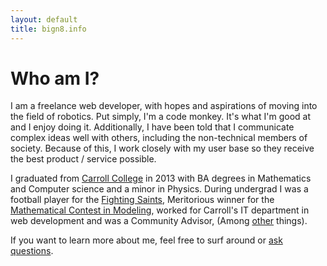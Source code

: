 ```yaml
---
layout: default
title: bign8.info
---
```


# Who am I?

I am a freelance web developer, with hopes and aspirations of moving into the field of robotics.  Put simply, I'm a code monkey.  It's what I'm good at and I enjoy doing it.  Additionally, I have been told that I communicate complex ideas well with others, including the non-technical members of society.  Because of this, I work closely with my user base so they receive the best product / service possible.

I graduated from [Carroll College](http://www.carroll.edu/) in 2013 with BA degrees in Mathematics and Computer science and a minor in Physics.  During undergrad I was a football player for the [Fighting Saints](http://www.carroll.edu/athletics/football/), Meritorious winner for the [Mathematical Contest in Modeling](http://www.comap.com/undergraduate/contests/), worked for Carroll's IT department in web development and was a Community Advisor, (Among [other](/about/) things).

If you want to learn more about me, feel free to surf around or [ask questions](/contact/).